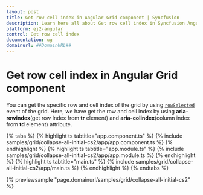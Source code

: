 ```yaml
---
layout: post
title: Get row cell index in Angular Grid component | Syncfusion
description: Learn here all about Get row cell index in Syncfusion Angular Grid component of Syncfusion Essential JS 2 and more.
platform: ej2-angular
control: Get row cell index 
documentation: ug
domainurl: ##DomainURL##
---
```


# Get row cell index in Angular Grid component

You can get the specific row and cell index of the grid by using [`rowSelected`](../../) event of the grid. Here, we have get the row and cell index by using **aria-rowindex**(get row Index from **tr** element) and **aria-colindex**(column index from **td** element) attribute.

{% tabs %}
{% highlight ts tabtitle="app.component.ts" %}
{% include samples/grid/collapse-all-initial-cs2/app/app.component.ts %}
{% endhighlight %}
{% highlight ts tabtitle="app.module.ts" %}
{% include samples/grid/collapse-all-initial-cs2/app/app.module.ts %}
{% endhighlight %}
{% highlight ts tabtitle="main.ts" %}
{% include samples/grid/collapse-all-initial-cs2/app/main.ts %}
{% endhighlight %}
{% endtabs %}
  
{% previewsample "page.domainurl/samples/grid/collapse-all-initial-cs2" %}